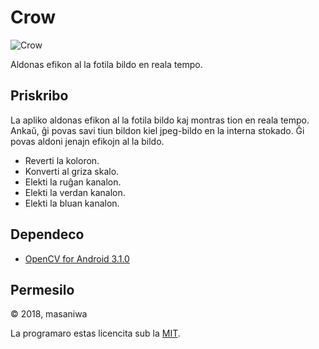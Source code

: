 Crow
===

![Crow](https://masaniwasdp.github.io/Crow/Screenshot.png)

Aldonas efikon al la fotila bildo en reala tempo.

## Priskribo
La apliko aldonas efikon al la fotila bildo kaj montras tion en reala tempo.
Ankaŭ, ĝi povas savi tiun bildon kiel jpeg-bildo en la interna stokado.
Ĝi povas aldoni jenajn efikojn al la bildo.

+ Reverti la koloron.
+ Konverti al griza skalo.
+ Elekti la ruĝan kanalon.
+ Elekti la verdan kanalon.
+ Elekti la bluan kanalon.

## Dependeco
+ [OpenCV for Android 3.1.0](https://opencv.org)

## Permesilo
© 2018, masaniwa

La programaro estas licencita sub la [MIT](https://github.com/masaniwasdp/Crow/blob/master/LICENCE).
